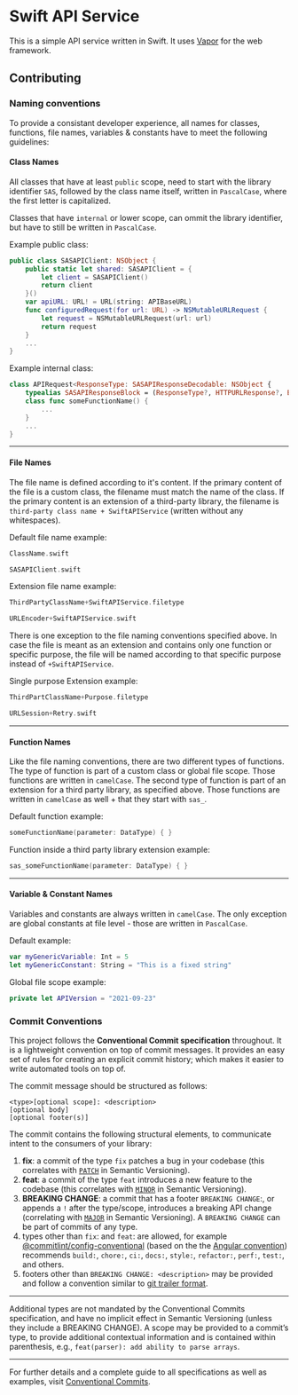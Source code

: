 # Swift API Service

This is a simple API service written in Swift. It uses [Vapor](https://vapor.codes) for the web framework.

## Contributing

### Naming conventions
To provide a consistant developer experience, all names for classes, functions, file names, variables & constants have to meet the following guidelines:

#### Class Names
All classes that have at least `public` scope, need to start with the library identifier `SAS`, followed by the class name itself, written in `PascalCase`, where the first letter is capitalized.

Classes that have `internal` or lower scope, can ommit the library identifier, but have to still be written in `PascalCase`.

Example public class:
```swift
public class SASAPIClient: NSObject {
    public static let shared: SASAPIClient = {
        let client = SASAPIClient()
        return client
    }()
    var apiURL: URL! = URL(string: APIBaseURL)
    func configuredRequest(for url: URL) -> NSMutableURLRequest {
        let request = NSMutableURLRequest(url: url)
        return request
    }
    ...
}
```
Example internal class:
```swift
class APIRequest<ResponseType: SASAPIResponseDecodable: NSObject {
    typealias SASAPIResponseBlock = (ResponseType?, HTTPURLResponse?, Error?) -> Void
    class func someFunctionName() {
        ...
    }
    ...
}
```

---

#### File Names
The file name is defined according to it's content. If the primary content of the file is a custom class, the filename must match the name of the class. If the primary content is an extension of a third-party library, the filename is `third-party class name + SwiftAPIService` (written without any whitespaces).

Default file name example:
```swift
ClassName.swift
```
```swift
SASAPIClient.swift
```

Extension file name example:
```swift
ThirdPartyClassName+SwiftAPIService.filetype
```
```swift
URLEncoder+SwiftAPIService.swift
```

There is one exception to the file naming conventions specified above. In case the file is meant as an extension and contains only one function or specific purpose, the file will be named according to that specific purpose instead of `+SwiftAPIService`.

Single purpose Extension example:
```swift
ThirdPartClassName+Purpose.filetype
```
```swift
URLSession+Retry.swift
```

---

#### Function Names
Like the file naming conventions, there are two different types of functions. The type of function is part of a custom class or global file scope. Those functions are written in `camelCase`.
The second type of function is part of an extension for a third party library, as specified above. Those functions are written in `camelCase` as well + that they start with `sas_`.

Default function example:
```swift
someFunctionName(parameter: DataType) { }
```
Function inside a third party library extension example:
```swift
sas_someFunctionName(parameter: DataType) { }
```

---

#### Variable & Constant Names
Variables and constants are always written in `camelCase`. The only exception are global constants at file level - those are written in `PascalCase`.

Default example:
```swift
var myGenericVariable: Int = 5
let myGenericConstant: String = "This is a fixed string"
```

Global file scope example:
```swift
private let APIVersion = "2021-09-23"
```

### Commit Conventions
This project follows the **Conventional Commit specification** throughout. It is a lightweight convention on top of commit messages. It provides an easy set of rules for creating an explicit commit history; which makes it easier to write automated tools on top of.

The commit message should be structured as follows:
```shell
<type>[optional scope]: <description>
[optional body]
[optional footer(s)]
```

The commit contains the following structural elements, to communicate intent to the consumers of your library:
1. **fix**: a commit of the type `fix` patches a bug in your codebase (this correlates with [`PATCH`](http://semver.org/#summary) in Semantic Versioning).
2. **feat**: a commit of the type `feat` introduces a new feature to the codebase (this correlates with [`MINOR`](http://semver.org/#summary) in Semantic Versioning).
3. **BREAKING CHANGE**: a commit that has a footer `BREAKING CHANGE`:, or appends a `!` after the type/scope, introduces a breaking API change (correlating with [`MAJOR`](http://semver.org/#summary) in Semantic Versioning). A `BREAKING CHANGE` can be part of commits of any type.
4. types other than `fix`: and `feat`: are allowed, for example [@commitlint/config-conventional](https://github.com/conventional-changelog/commitlint/tree/master/%40commitlint/config-conventional) (based on the the [Angular convention](https://github.com/angular/angular/blob/22b96b9/CONTRIBUTING.md#-commit-message-guidelines)) recommends `build:`, `chore:`, `ci:`, `docs:`, `style:`, `refactor:`, `perf:`, `test:`, and others.
5. footers other than `BREAKING CHANGE: <description>` may be provided and follow a convention similar to [git trailer format](https://git-scm.com/docs/git-interpret-trailers).

---

Additional types are not mandated by the Conventional Commits specification, and have no implicit effect in Semantic Versioning (unless they include a BREAKING CHANGE). A scope may be provided to a commit’s type, to provide additional contextual information and is contained within parenthesis, e.g., `feat(parser): add ability to parse arrays`.

---

For further details and a complete guide to all specifications as well as examples, visit [Conventional Commits](https://www.conventionalcommits.org/en/v1.0.0/).